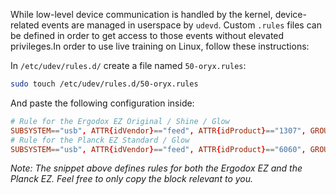 While low-level device communication is handled by the kernel, device-related events are managed in userspace by `udevd`. Custom `.rules` files can be defined in order to get access to those events without elevated privileges.In order to use live training on Linux, follow these instructions: 

In `/etc/udev/rules.d/` create a file named `50-oryx.rules`:
```bash
sudo touch /etc/udev/rules.d/50-oryx.rules
```

And paste the following configuration inside:

```conf
# Rule for the Ergodox EZ Original / Shine / Glow
SUBSYSTEM=="usb", ATTR{idVendor}=="feed", ATTR{idProduct}=="1307", GROUP="plugdev"
# Rule for the Planck EZ Standard / Glow
SUBSYSTEM=="usb", ATTR{idVendor}=="feed", ATTR{idProduct}=="6060", GROUP="plugdev"
```

_Note: The snippet above defines rules for both the Ergodox EZ and the Planck EZ. Feel free to only copy the block relevant to you._